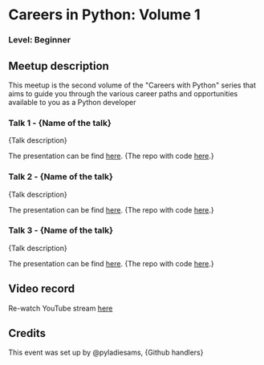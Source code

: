 # Careers in Python: Volume 1
### Level: Beginner

## Meetup description
This meetup is the second volume of the "Careers with Python" series that aims to guide you through the various career paths and opportunities available to you as a Python developer

### Talk 1 - {Name of the talk}

{Talk description}

The presentation can be find [here](link). {The repo with code [here](link).}

### Talk 2 - {Name of the talk}

{Talk description}

The presentation can be find [here](link). {The repo with code [here](link).}

### Talk 3 - {Name of the talk}

{Talk description}

The presentation can be find [here](link). {The repo with code [here](link).}

## Video record
Re-watch YouTube stream [here](link)

## Credits
This event was set up by @pyladiesams, {Github handlers}
